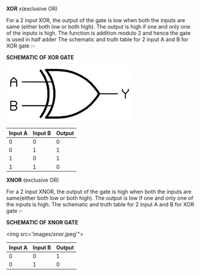 **XOR** x(exclusive OR)

For a 2 input XOR, the output of the gate is low when both the inputs are same (either both low or both high). The output is high if one and only one of the inputs is high. The function is addition modulo 2 and hence the gate is used in half adder
The schematic and truth table for 2 input A and B for XOR gate :-

**SCHEMATIC OF XOR GATE**

<img src="images/xorgate.jpeg">

|Input A | Input B | Output|
|--------|---------|-------|
|0       | 	0  | 	0  |
|0 	 |  1  	   |  1    |
|1       | 	0  | 1     |
|1       | 	1  | 0     |


**XNOR** (exclusive OR)

For a 2 input XNOR, the output of the gate is high when both the inputs are same(either both low or both high). The output is low if one and only one of the inputs is high.
The schematic and truth table for 2 input A and B for XOR gate :-

**SCHEMATIC OF XNOR GATE**

<img  src='images/xnor.jpeg'">

|Input A | Input B | Output |
|--------|---------|--------|
|0       |0        |1       |
|0       |1        |0       |
